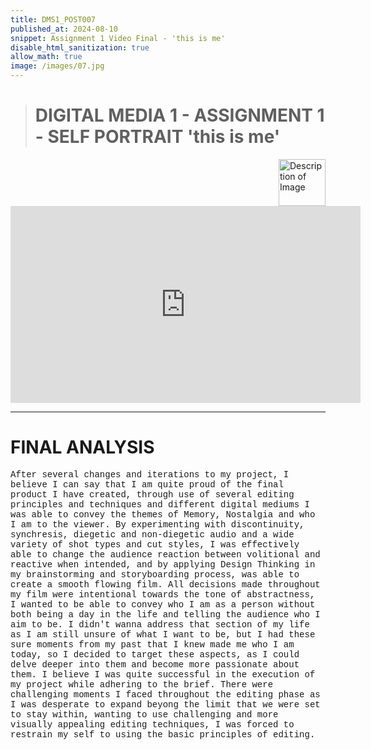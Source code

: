 ```yaml
---
title: DMS1_POST007
published_at: 2024-08-10
snippet: Assignment 1 Video Final - 'this is me'
disable_html_sanitization: true
allow_math: true
image: /images/07.jpg
---
```


># **DIGITAL MEDIA 1 - ASSIGNMENT 1 - SELF PORTRAIT 'this is me'**

<img src="https://www.hardjewelry.com/cdn/shop/files/ezgif.com-gif-maker_3.gif?v=1649272041" alt="Description of Image" style="float:right; margin-left:20px; width:75px; height:auto;">


<iframe width="560" height="315" src="https://www.youtube.com/embed/hUJtYjv88Do?si=onq1NNg_xQfoLWKj" title="YouTube video player" frameborder="0" allow="accelerometer; autoplay; clipboard-write; encrypted-media; gyroscope; picture-in-picture; web-share" referrerpolicy="strict-origin-when-cross-origin" allowfullscreen></iframe>

<script type="module">

    console.log (`hello world! 🚀`)

    const iframe  = document.getElementById (`Assignment1_Draft`)
    iframe.width  = iframe.parentNode.scrollWidth
    iframe.height = iframe.width * 9 / 16

</script>
---

# **FINAL ANALYSIS**

<style>
  .custom-font {
    font-family: 'Courier New', Courier, monospace;
  }
</style>

<p class="custom-font">
After several changes and iterations to my project, I believe I can say that I am quite proud of the final product I have created, through use of several editing principles and techniques and different digital mediums I was able to convey the themes of Memory, Nostalgia and who I am to the viewer. By experimenting with discontinuity, synchresis, diegetic and non-diegetic audio and a wide variety of shot types and cut styles, I was effectively able to change the audience reaction between volitional and reactive when intended, and by applying Design Thinking in my brainstorming and storyboarding process, was able to create a smooth flowing film. All decisions made throughout my film were intentional towards the tone of abstractness, I wanted to be able to convey who I am as a person without both being a day in the life and telling the audience who I aim to be. I didn't wanna address that section of my life as I am still unsure of what I want to be, but I had these sure moments from my past that I knew made me who I am today, so I decided to target these aspects, as I could delve deeper into them and become more passionate about them. I believe I was quite successful in the execution of my project while adhering to the brief. There were challenging moments I faced throughout the editing phase as I was desperate to expand beyong the limit that we were set to stay within, wanting to use challenging and more visually appealing editing techniques, I was forced to restrain my self to using the basic principles of editing.